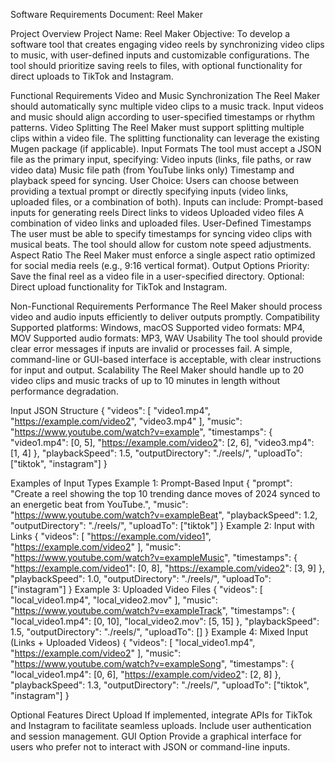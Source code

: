 Software Requirements Document: 
Reel Maker

Project Overview
Project Name: Reel Maker
Objective: To develop a software tool that creates engaging video reels by synchronizing video clips to music, with user-defined inputs and customizable configurations. The tool should prioritize saving reels to files, with optional functionality for direct uploads to TikTok and Instagram.

Functional Requirements
Video and Music Synchronization
The Reel Maker should automatically sync multiple video clips to a music track.
Input videos and music should align according to user-specified timestamps or rhythm patterns.
Video Splitting
The Reel Maker must support splitting multiple clips within a video file.
The splitting functionality can leverage the existing Mugen package (if applicable).
Input Formats
The tool must accept a JSON file as the primary input, specifying:
Video inputs (links, file paths, or raw video data)
Music file path (from YouTube links only)
Timestamp and playback speed for syncing.
User Choice:
Users can choose between providing a textual prompt or directly specifying inputs (video links, uploaded files, or a combination of both).
Inputs can include:
Prompt-based inputs for generating reels
Direct links to videos
Uploaded video files
A combination of video links and uploaded files.
User-Defined Timestamps
The user must be able to specify timestamps for syncing video clips with musical beats.
The tool should allow for custom note speed adjustments.
Aspect Ratio
The Reel Maker must enforce a single aspect ratio optimized for social media reels (e.g., 9:16 vertical format).
Output Options
Priority: Save the final reel as a video file in a user-specified directory.
Optional: Direct upload functionality for TikTok and Instagram.

Non-Functional Requirements
Performance
The Reel Maker should process video and audio inputs efficiently to deliver outputs promptly.
Compatibility
Supported platforms: Windows, macOS 
Supported video formats: MP4, MOV
Supported audio formats: MP3, WAV
Usability
The tool should provide clear error messages if inputs are invalid or processes fail.
A simple, command-line or GUI-based interface is acceptable, with clear instructions for input and output.
Scalability
The Reel Maker should handle up to 20 video clips and music tracks of up to 10 minutes in length without performance degradation.

Input JSON Structure
{
  "videos": [
    "video1.mp4",
    "https://example.com/video2",
    "video3.mp4"
  ],
  "music": "https://www.youtube.com/watch?v=example",
  "timestamps": {
    "video1.mp4": [0, 5],
    "https://example.com/video2": [2, 6],
    "video3.mp4": [1, 4]
  },
  "playbackSpeed": 1.5,
  "outputDirectory": "./reels/",
  "uploadTo": ["tiktok", "instagram"]
}

Examples of Input Types
Example 1: Prompt-Based Input
{
  "prompt": "Create a reel showing the top 10 trending dance moves of 2024 synced to an energetic beat from YouTube.",
  "music": "https://www.youtube.com/watch?v=exampleBeat",
  "playbackSpeed": 1.2,
  "outputDirectory": "./reels/",
  "uploadTo": ["tiktok"]
}
Example 2: Input with Links
{
  "videos": [
    "https://example.com/video1",
    "https://example.com/video2"
  ],
  "music": "https://www.youtube.com/watch?v=exampleMusic",
  "timestamps": {
    "https://example.com/video1": [0, 8],
    "https://example.com/video2": [3, 9]
  },
  "playbackSpeed": 1.0,
  "outputDirectory": "./reels/",
  "uploadTo": ["instagram"]
}
Example 3: Uploaded Video Files
{
  "videos": [
    "local_video1.mp4",
    "local_video2.mov"
  ],
  "music": "https://www.youtube.com/watch?v=exampleTrack",
  "timestamps": {
    "local_video1.mp4": [0, 10],
    "local_video2.mov": [5, 15]
  },
  "playbackSpeed": 1.5,
  "outputDirectory": "./reels/",
  "uploadTo": []
}
Example 4: Mixed Input (Links + Uploaded Videos)
{
  "videos": [
    "local_video1.mp4",
    "https://example.com/video2"
  ],
  "music": "https://www.youtube.com/watch?v=exampleSong",
  "timestamps": {
    "local_video1.mp4": [0, 6],
    "https://example.com/video2": [2, 8]
  },
  "playbackSpeed": 1.3,
  "outputDirectory": "./reels/",
  "uploadTo": ["tiktok", "instagram"]
}

Optional Features
Direct Upload
If implemented, integrate APIs for TikTok and Instagram to facilitate seamless uploads.
Include user authentication and session management.
GUI Option
Provide a graphical interface for users who prefer not to interact with JSON or command-line inputs.
